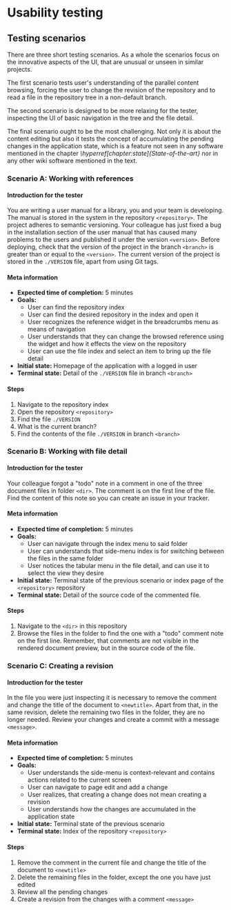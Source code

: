 # Usability testing

## Testing scenarios

There are three short testing scenarios.
As a whole the scenarios focus on the innovative aspects of the UI, that are unusual or unseen in similar projects.

The first scenario tests user's understanding of the parallel content browsing, forcing the user to change the revision of the repository and to read a file in the repository tree in a non-default branch.

The second scenario is designed to be more relaxing for the tester, inspecting the UI of basic navigation in the tree and the file detail.

The final scenario ought to be the most challenging.
Not only it is about the content editing but also it tests the concept of accumulating the pending changes in the application state, which is a feature not seen in any software mentioned in the chapter _\hyperref[chapter:state]{State-of-the-art}_ nor in any other wiki software mentioned in the text.

### Scenario A: Working with references

#### Introduction for the tester

You are writing a user manual for a library, you and your team is developing.
The manual is stored in the system in the repository `<repository>`.
The project adheres to semantic versioning.
Your colleague has just fixed a bug in the installation section of the user manual that has caused many problems to the users and published it under the version `<version>`.
Before deploying, check that the version of the project in the branch `<branch>` is greater than or equal to the `<version>`.
The current version of the project is stored in the `./VERSION` file, apart from using Git tags.

#### Meta information

- **Expected time of completion:** 5 minutes
- **Goals:**
    - User can find the repository index
    - User can find the desired repository in the index and open it
    - User recognizes the reference widget in the breadcrumbs menu as means of navigation
    - User understands that they can change the browsed reference using the widget and how it effects the view on the repository
    - User can use the file index and select an item to bring up the file detail
- **Initial state:** Homepage of the application with a logged in user
- **Terminal state:** Detail of the `./VERSION` file in branch `<branch>`

#### Steps

1. Navigate to the repository index
2. Open the repository `<repository>`
3. Find the file `./VERSION`
4. What is the current branch?
5. Find the contents of the file `./VERSION` in branch `<branch>`

### Scenario B: Working with file detail

#### Introduction for the tester

Your colleague forgot a "todo" note in a comment in one of the three document files in folder `<dir>`.
The comment is on the first line of the file.
Find the content of this note so you can create an issue in your tracker.

#### Meta information

- **Expected time of completion:** 5 minutes
- **Goals:**
    - User can navigate through the index menu to said folder
    - User can understands that side-menu index is for switching between the files in the same folder
    - User notices the tabular menu in the file detail, and can use it to select the view they desire
- **Initial state:** Terminal state of the previous scenario or index page of the `<repository>` repository
- **Terminal state:** Detail of the source code of the commented file.

#### Steps

1. Navigate to the `<dir>` in this repository
2. Browse the files in the folder to find the one with a "todo" comment note on the first line.
Remember, that comments are not visible in the rendered document preview, but in the source code of the file.

### Scenario C: Creating a revision

#### Introduction for the tester

In the file you were just inspecting it is necessary to remove the comment and change the title of the document to `<newtitle>`.
Apart from that, in the same revision, delete the remaining two files in the folder, they are no longer needed.
Review your changes and create a commit with a message `<message>`.

#### Meta information

- **Expected time of completion:** 5 minutes
- **Goals:**
    - User understands the side-menu is context-relevant and contains actions related to the current screen
    - User can navigate to page edit and add a change
    - User realizes, that creating a change does not mean creating a revision
    - User understands how the changes are accumulated in the application state
- **Initial state:** Terminal state of the previous scenario
- **Terminal state:** Index of the repository `<repository>`

#### Steps

1. Remove the comment in the current file and change the title of the document to `<newtitle>`
2. Delete the remaining files in the folder, except the one you have just edited
3. Review all the pending changes
4. Create a revision from the changes with a comment `<message>`
